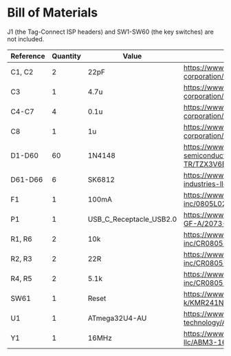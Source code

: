 # Bill of Materials

J1 (the Tag-Connect ISP headers) and SW1-SW60 (the key switches) are not included.

| Reference | Quantity | Value | Link |
| --- | --- | --- | --- |
| C1, C2 | 2 | 22pF | https://www.digikey.com/en/products/detail/avx-corporation/08055C220JAT2A/1602912 |
| C3 | 1 | 4.7u | https://www.digikey.com/en/products/detail/avx-corporation/08056D475KAT2A/563526 |
| C4-C7 | 4 | 0.1u | https://www.digikey.com/en/products/detail/avx-corporation/08053D104KAT2A/2345252 |
| C8 | 1 | 1u | https://www.digikey.com/en/products/detail/avx-corporation/0805DC105KAT2A/11245462 |
| D1-D60 | 60 | 1N4148 | https://www.digikey.com/product-detail/en/vishay-semiconductor-diodes-division/TZX3V6B-TR/TZX3V6B-TRGICT-ND/9601328 |
| D61-D66 | 6 | SK6812 | https://www.digikey.com/en/products/detail/adafruit-industries-llc/1655/5154679 |
| F1 | 1 | 100mA | https://www.digikey.com/en/products/detail/littelfuse-inc/0805L020YR/1212820 |
| P1 | 1 | USB_C_Receptacle_USB2.0 | https://www.digikey.com/product-detail/en/USB4085-GF-A/2073-USB4085-GF-ACT-ND/9859733 |
| R1, R6 | 2 | 10k | https://www.digikey.com/en/products/detail/bourns-inc/CR0805-FX-1002ELF/3593209 |
| R2, R3 | 2 | 22R | https://www.digikey.com/en/products/detail/bourns-inc/CR0805-FX-22R0ELF/3784764 |
| R4, R5 | 2 | 5.1k | https://www.digikey.com/en/products/detail/bourns-inc/CR0805-FX-5101ELF/3784995 |
| SW61 | 1 | Reset | https://www.digikey.com/en/products/detail/c-k/KMR241NG-LFS/2176486 |
| U1 | 1 | ATmega32U4-AU | https://www.digikey.com/en/products/detail/microchip-technology/ATMEGA32U4-AU/1914602 |
| Y1 | 1 | 16MHz | https://www.digikey.com/en/products/detail/abracon-llc/ABM3-16-000MHZ-B2-T/675298 |

